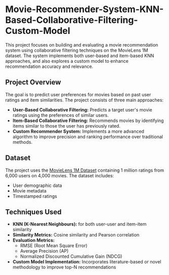 # Movie-Recommender-System-KNN-Based-Collaborative-Filtering-Custom-Model

This project focuses on building and evaluating a movie recommendation system using collaborative filtering techniques on the MovieLens 1M dataset. The system implements both user-based and item-based KNN approaches, and also explores a custom model to enhance recommendation accuracy and relevance.

## Project Overview

The goal is to predict user preferences for movies based on past user ratings and item similarities. The project consists of three main approaches:

- **User-Based Collaborative Filtering:** Predicts a target user's movie ratings using the preferences of similar users.
- **Item-Based Collaborative Filtering:** Recommends movies by identifying items similar to those the user has previously rated.
- **Custom Recommender System:** Implements a more advanced algorithm to improve precision and ranking performance over traditional methods.

## Dataset

The project uses the [MovieLens 1M Dataset](https://grouplens.org/datasets/movielens/1m/) containing 1 million ratings from 6,000 users on 4,000 movies. The dataset includes:
- User demographic data
- Movie metadata
- Timestamped ratings

## Techniques Used

- **KNN (K-Nearest Neighbours):** for both user-user and item-item similarity
- **Similarity Metrics:** Cosine similarity and Pearson correlation
- **Evaluation Metrics:**
  - RMSE (Root Mean Square Error)
  - Average Precision (AP)
  - Normalized Discounted Cumulative Gain (NDCG)
- **Custom Model Implementation:** Incorporates literature-based or novel methodology to improve top-N recommendations
